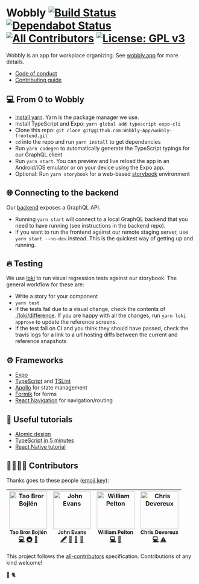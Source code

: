# Wobbly [![Build Status](https://travis-ci.com/Wobbly-App/wobbly-frontend.svg?branch=develop)](https://travis-ci.com/Wobbly-App/wobbly-frontend) [![Dependabot Status](https://api.dependabot.com/badges/status?host=github&repo=Wobbly-App/wobbly-frontend)](https://dependabot.com) [![All Contributors](https://img.shields.io/badge/all_contributors-4-orange.svg?style=flat-square)](#-contributors) [![License: GPL v3](https://img.shields.io/badge/License-GPLv3-blue.svg)](https://www.gnu.org/licenses/gpl-3.0)

Wobbly is an app for workplace organizing. See [wobbly.app](https://wobbly.app) for more details.

* [Code of conduct](CODE-OF-CONDUCT.md)
* [Contributing guide](CONTRIBUTING.md)

## 💻 From 0 to Wobbly
* [Install yarn](https://yarnpkg.com/en/docs/install). Yarn is the package manager we use.
* Install TypeScript and Expo: `yarn global add typescript expo-cli`
* Clone this repo: `git clone git@github.com:Wobbly-App/wobbly-frontend.git`
* `cd` into the repo and run `yarn install` to get dependencies
* Run `yarn codegen` to automatically generate the TypeScript typings for our GraphQL client
* Run `yarn start`. You can preview and live reload the app in an Android/iOS emulator or on your device using the Expo app.
* Optional: Run `yarn storybook` for a web-based [storybook](https://storybook.js.org) environment

## 🌐 Connecting to the backend
Our [backend](https://github.com/Wobbly-App/graphql-backend) exposes a GraphQL API.
* Running `yarn start` will connect to a local GraphQL backend that you need to have running (see instructions in the backend repo).
* If you want to run the frontend against our remote staging server, use `yarn start --no-dev` instead. This is the quickest way of getting up and running.

## 🔥 Testing
We use [loki](https://loki.js.org/) to run visual regression tests against our storybook. The general workflow for these are:
* Write a story for your component
* `yarn test` 
* If the tests fail due to a visual change, check the contents of [./loki/difference](./loki/difference). If you are happy with all the changes, run `yarn loki approve` to update the reference screens.
* If the test fail on CI and you think they should have passed, check the travis logs for a link to a url hosting diffs between the current and reference snapshots

## ⚙️ Frameworks
* [Expo](https://expo.io)
* [TypeScript](https://www.typescriptlang.org/) and [TSLint](https://palantir.github.io/tslint/)
* [Apollo](https://www.apollographql.com/) for state management
* [Formik](https://jaredpalmer.com/formik) for forms
* [React Navigation](https://reactnavigation.org/) for navigation/routing

## 🧠 Useful tutorials
* [Atomic design](http://bradfrost.com/blog/post/atomic-web-design/)
* [TypeScript in 5 minutes](https://www.typescriptlang.org/docs/handbook/typescript-in-5-minutes.html)
* [React Native tutorial](https://facebook.github.io/react-native/docs/tutorial)

## 👩‍👩‍👧‍👦 Contributors

Thanks goes to these people ([emoji key](https://allcontributors.org/docs/en/emoji-key)):

<!-- ALL-CONTRIBUTORS-LIST:START - Do not remove or modify this section -->
<!-- prettier-ignore -->
| [<img src="https://avatars3.githubusercontent.com/u/1309951?v=4" width="100px;" alt="Tao Bror Bojlén"/><br /><sub><b>Tao Bror Bojlén</b></sub>](https://btao.org)<br />[💻](https://github.com/Wobbly-App/wobbly-frontend/commits?author=brortao "Code") [🚇](#infra-brortao "Infrastructure (Hosting, Build-Tools, etc)") [👀](#review-brortao "Reviewed Pull Requests") | [<img src="https://avatars0.githubusercontent.com/u/38507954?v=4" width="100px;" alt="John Evans"/><br /><sub><b>John Evans</b></sub>](http://bananananaba.com)<br />[🖋](#content-King-Mob "Content") [💼](#business-King-Mob "Business development") [🤔](#ideas-King-Mob "Ideas, Planning, & Feedback") [👀](#review-King-Mob "Reviewed Pull Requests") | [<img src="https://avatars2.githubusercontent.com/u/24790942?v=4" width="100px;" alt="William Pelton"/><br /><sub><b>William Pelton</b></sub>](https://www.icantotallycode.com/)<br />[💻](https://github.com/Wobbly-App/wobbly-frontend/commits?author=runranron "Code") [👀](#review-runranron "Reviewed Pull Requests") | [<img src="https://avatars1.githubusercontent.com/u/361391?v=4" width="100px;" alt="Chris Devereux"/><br /><sub><b>Chris Devereux</b></sub>](http://coderwall.com/chrisdevereux)<br />[💻](https://github.com/Wobbly-App/wobbly-frontend/commits?author=chrisdevereux "Code") [⚠️](https://github.com/Wobbly-App/wobbly-frontend/commits?author=chrisdevereux "Tests") |
| :---: | :---: | :---: | :---: |
<!-- ALL-CONTRIBUTORS-LIST:END -->

This project follows the [all-contributors](https://github.com/all-contributors/all-contributors) specification. Contributions of any kind welcome!

🖤 🐈
